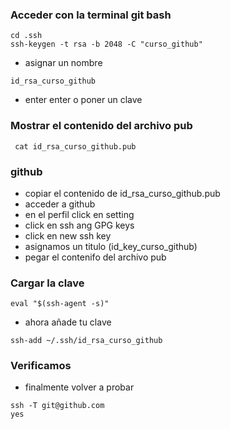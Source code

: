 ### Acceder con la terminal git bash
````
cd .ssh
ssh-keygen -t rsa -b 2048 -C "curso_github"
````
- asignar un nombre 
````
id_rsa_curso_github
````
- enter enter o poner un clave

### Mostrar el contenido del archivo pub
````
 cat id_rsa_curso_github.pub
````
### github

- copiar el contenido de id_rsa_curso_github.pub
- acceder a github
- en el perfil click en setting
- click en ssh ang GPG keys
-  click en new ssh key
- asignamos un titulo (id_key_curso_github)
- pegar el contenifo del archivo pub

### Cargar la clave

````
eval "$(ssh-agent -s)"
````
- ahora añade tu clave
````
ssh-add ~/.ssh/id_rsa_curso_github
````
### Verificamos
- finalmente volver a probar
````
ssh -T git@github.com
yes
````

